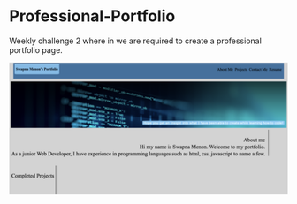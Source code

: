 # Professional-Portfolio
Weekly challenge 2 where in we are required to create a professional portfolio page.  

![screenshot-portfolio](./Assets/Images/Portfolio-screenshot.png)

